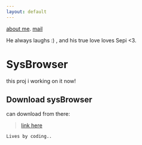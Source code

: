 ```yaml
---
layout: default
---
```


[about me](./about.html).
[mail](man@reza.am)

He always laughs :) , and his true love loves Sepi <3.

# SysBrowser

this proj i working on it now!

## Download sysBrowser

can download from there:

> [link here](https://github.com/rezajax/brave-browser)

```
Lives by coding..
```
